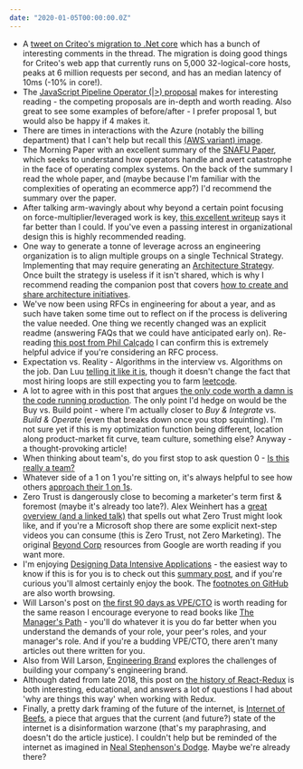 ```yaml
---
date: "2020-01-05T00:00:00.0Z"
---
```


- A [tweet on Criteo's migration to .Net core][Criteo Netcore Tweet] which has a bunch of interesting comments in the thread.  The migration is doing good things for Criteo's web app that currently runs on 5,000 32-logical-core hosts, peaks at 6 million requests per second, and has an median latency of 10ms (-10% in core!).
- The [JavaScript Pipeline Operator (|>) proposal][JavaScript Pipeline Operator] makes for interesting reading - the competing proposals are in-depth and worth reading.  Also great to see some examples of before/after - I prefer proposal 1, but would also be happy if 4 makes it. 
- There are times in interactions with the Azure (notably the billing department) that I can't help but recall this [(AWS variant) image][Making Jeff Rich].
- The Morning Paper with an excellent summary of the [SNAFU Paper][SNAFU paper summary], which seeks to understand how operators handle and avert catastrophe in the face of operating complex systems.  On the back of the summary I read the whole paper, and (maybe because I'm familiar with the complexities of operating an ecommerce app?) I'd recommend the summary over the paper.
- After talking arm-wavingly about why beyond a certain point focusing on force-multiplier/leveraged work is key, [this excellent writeup][Work is Work] says it far better than I could.  If you've even a passing interest in organizational design this is highly recommended reading.
- One way to generate a tonne of leverage across an engineering organization is to align multiple groups on a single Technical Strategy.  Implementing that may require generating an [Architecture Strategy].  Once built the strategy is useless if it isn't shared, which is why I recommend reading the companion post that covers [how to create and share architecture initiatives][Architecture Initiatives].
- We've now been using RFCs in engineering for about a year, and as such have taken some time out to reflect on if the process is delivering the value needed.  One thing we recently changed was an explicit readme (answering FAQs that we could have anticipated early on).  Re-reading [this post from Phil Calçado][Structured RFC Process] I can confirm this is extremely helpful advice if you're considering an RFC process.
- Expectation vs. Reality - Algorithms in the interview vs. Algorithms on the job.  Dan Luu [telling it like it is][Algorithm Interviews], though it doesn't change the fact that most hiring loops are still expecting you to farm [leetcode].
- A lot to agree with in this post that argues [the only code worth a damn is the code running production][Production Oriented Development].  The only point I'd hedge on would be the Buy vs. Build point - where I'm actually closer to _Buy & Integrate_ vs. _Build & Operate_ (even that breaks down once you stop squinting).  I'm not sure yet if this is my optimization function being different, location along product-market fit curve, team culture, something else?  Anyway - a thought-provoking article!
- When thinking about team's, do you first stop to ask question 0 - [Is this really a team?][Is this really a team]
- Whatever side of a 1 on 1 you're sitting on, it's always helpful to see how others [approach their 1 on 1s][Marco on 1on1s].
- Zero Trust is dangerously close to becoming a marketer's term first & foremost (maybe it's already too late?).  Alex Weinhert has a [great overview (and a linked talk)][Zero Trust and Identity] that spells out what Zero Trust might look like, and if you're a Microsoft shop there are some explicit next-step videos you can consume (this is Zero Trust, not Zero Marketing).  The original [Beyond Corp] resources from Google are worth reading if you want more.
- I'm enjoying [Designing Data Intensive Applications] - the easiest way to know if this is for you is to check out this [summary post][Designing Data Intensive Applications summary], and if you're curious you'll almost certainly enjoy the book.  The [footnotes on GitHub][Designing Data Intensive Applications references] are also worth browsing.
- Will Larson's post on [the first 90 days as VPE/CTO][First 90 days] is worth reading for the same reason I encourage everyone to read books like [The Manager's Path] - you'll do whatever it is you do far better when you understand the demands of your role, your peer's roles, and your manager's role.  And if you're a budding VPE/CTO, there aren't many articles out there written for you.
- Also from Will Larson, [Engineering Brand] explores the challenges of building your company's engineering brand.
- Although dated from late 2018, this post on [the history of React-Redux][History of React-Redux] is both interesting, educational, and answers a lot of questions I had about 'why are things this way' when working with Redux.
- Finally, a pretty dark framing of the future of the internet, is [Internet of Beefs], a piece that argues that the current (and future?) state of the internet is a disinformation warzone (that's my paraphrasing, and doesn't do the article justice).  I couldn't help but be reminded of the internet as imagined in [Neal Stephenson's Dodge][Fall; or, Dodge in Hell: A Novel].  Maybe we're already there?

[Criteo Netcore Tweet]: https://twitter.com/KooKiz/status/1221819208352354305
[JavaScript Pipeline Operator]: https://github.com/tc39/proposal-pipeline-operator/wiki
[Making Jeff Rich]: https://www.reddit.com/r/ProgrammerHumor/comments/etkmxb/cloud_is_a_costly_rental_of_someone_elses_computer/
[SNAFU paper summary]: https://blog.acolyer.org/2020/01/20/stella-coping-with-complexity-2/
[Work is Work]: https://codahale.com/work-is-work/
[Architecture Strategy]: https://blog.thepete.net/blog/2019/12/09/delivering-on-an-architecture-strategy/
[Architecture Initiatives]: https://blog.thepete.net/blog/2020/01/09/creating-and-sharing-strategic-architectural-initiatives/
[Structured RFC Process]: https://philcalcado.com/2018/11/19/a_structured_rfc_process.html
[Algorithm Interviews]: https://danluu.com/algorithms-interviews/
[Leetcode]: https://leetcode.com/
[Production Oriented Development]: https://medium.com/@paulosman/production-oriented-development-8ae05f8cc7ea
[Is this really a team]: http://www.lindbohm.se/2018/is-this-really-a-team
[Marco on 1on1s]: https://marcorogers.com/blog/my-approach-to-1-on-1s
[Beyond Corp]: https://cloud.google.com/beyondcorp/
[Zero Trust and Identity]: https://techcommunity.microsoft.com/t5/azure-active-directory-identity/zero-hype/ba-p/1061413
[Designing Data Intensive Applications summary]: https://henrikwarne.com/2019/07/27/book-review-designing-data-intensive-applications/
[Designing Data Intensive Applications references]: https://github.com/ept/ddia-references
[First 90 days]: https://lethain.com/first-ninety-days-cto-vpe/
[Engineering Brand]: https://lethain.com/eng-brand/
[History of React-Redux]: https://blog.isquaredsoftware.com/2018/11/react-redux-history-implementation/
[Internet of Beefs]: https://www.ribbonfarm.com/2020/01/16/the-internet-of-beefs/

[//]: # (Books)

[Designing Data Intensive Applications]: https://www.amazon.com/dp/B06XPJML5D
[The Manager's Path]: https://www.amazon.com/dp/B06XP3GJ7F/
[Fall; or, Dodge in Hell: A Novel]: https://www.amazon.com/dp/B071X3ZWDN/